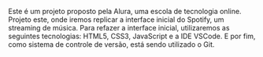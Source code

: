 Este é um projeto proposto pela Alura, uma escola de tecnologia online. Projeto este, onde iremos replicar a interface inicial do Spotify, um streaming de música. Para refazer a interface inicial, utilizaremos as seguintes tecnologias: HTML5, CSS3, JavaScript e a IDE VSCode. E por fim, como sistema de controle de versão, está sendo utilizado o Git.
